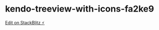 # kendo-treeview-with-icons-fa2ke9

[Edit on StackBlitz ⚡️](https://stackblitz.com/edit/kendo-treeview-with-icons-fa2ke9)